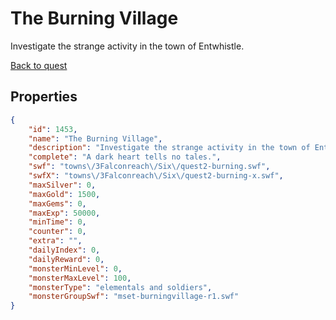 # The Burning Village

Investigate the strange activity in the town of Entwhistle.

[Back to quest](../quests.md)

## Properties

```json
{
    "id": 1453,
    "name": "The Burning Village",
    "description": "Investigate the strange activity in the town of Entwhistle.",
    "complete": "A dark heart tells no tales.",
    "swf": "towns\/3Falconreach\/Six\/quest2-burning.swf",
    "swfX": "towns\/3Falconreach\/Six\/quest2-burning-x.swf",
    "maxSilver": 0,
    "maxGold": 1500,
    "maxGems": 0,
    "maxExp": 50000,
    "minTime": 0,
    "counter": 0,
    "extra": "",
    "dailyIndex": 0,
    "dailyReward": 0,
    "monsterMinLevel": 0,
    "monsterMaxLevel": 100,
    "monsterType": "elementals and soldiers",
    "monsterGroupSwf": "mset-burningvillage-r1.swf"
}
```

